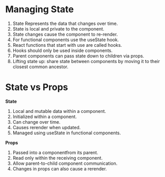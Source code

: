 # Managing State

1. State Represents the data that changes over time.
2. State is local and private to the component.
3. State changes cause the component to re-render.
4. For functional components use the useState hook.
5. React functions that start with use are called hooks.
6. Hooks should only be used inside components.
7. Parent components can pass state down to children via props.
8. Lifting state up: share state between components by moving it to their closest common ancestor.



# State vs Props

__State__

1. Local and mutable data within a component.
2. Initialized within a component.
3. Can change over time.
4. Causes rerender when updated.
5. Managed using useState in functional components.


__Props__

1. Passed into a componentfrom its parent.
2. Read only within the receiving component.
3. Allow parent-to-child component communication.
4. Changes in props can also cause a rerender.
